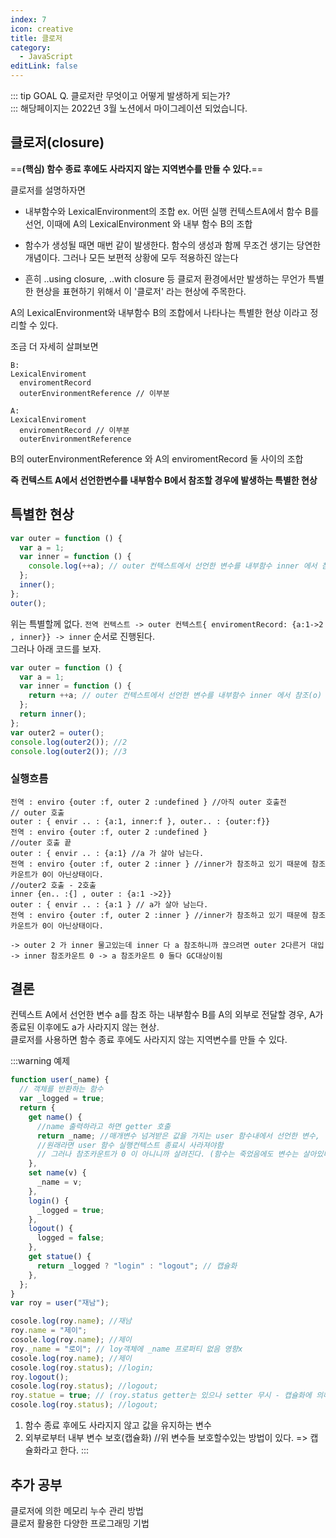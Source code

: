 ```yaml
---
index: 7
icon: creative
title: 클로저
category:
  - JavaScript
editLink: false
---
```


::: tip GOAL
Q. 클로저란 무엇이고 어떻게 발생하게 되는가?  
:::
해당페이지는 2022년 3월 노션에서 마이그레이션 되었습니다.  

## 클로저(closure)

==**(핵심) 함수 종료 후에도 사라지지 않는 지역변수를 만들 수 있다.**==

클로저를 설명하자면

- 내부함수와 LexicalEnvironment의 조합
  ex. 어떤 실행 컨텍스트A에서 함수 B를 선언, 이때에 A의 LexicalEnvironment 와 내부 함수 B의 조합

- 함수가 생성될 때면 매번 같이 발생한다. 함수의 생성과 함께 무조건 생기는 당연한 개념이다. 그러나 모든 보편적 상황에 모두 적용하진 않는다

- 흔히 ..using closure, ..with closure 등 클로저 환경에서만 발생하는 무언가 특별한 현상을 표현하기 위해서 이 '클로저' 라는 현상에 주목한다.

A의 LexicalEnvironment와 내부함수 B의 조합에서 나타나는 특별한 현상 이라고 정리할 수 있다.

조금 더 자세히 살펴보면

```
B:
LexicalEnviroment
  enviromentRecord
  outerEnvironmentReference // 이부분

A:
LexicalEnviroment
  enviromentRecord // 이부분
  outerEnvironmentReference
```

B의 outerEnvironmentReference 와 A의 enviromentRecord 둘 사이의 조합

**즉 컨텍스트 A에서 선언한변수를 내부함수 B에서 참조할 경우에 발생하는 특별한 현상**

## 특별한 현상

```js
var outer = function () {
  var a = 1;
  var inner = function () {
    console.log(++a); // outer 컨텍스트에서 선언한 변수를 내부함수 inner 에서 참조(o)
  };
  inner();
};
outer();
```

위는 특별할께 없다.
`전역 컨텍스트 -> outer 컨텍스트{ enviromentRecord: {a:1->2 , inner}} -> inner` 순서로 진행된다.  
그러나 아래 코드를 보자.

```js
var outer = function () {
  var a = 1;
  var inner = function () {
    return ++a; // outer 컨텍스트에서 선언한 변수를 내부함수 inner 에서 참조(o)
  };
  return inner();
};
var outer2 = outer();
console.log(outer2()); //2
console.log(outer2()); //3
```

### 실행흐름

```
전역 : enviro {outer :f, outer 2 :undefined } //아직 outer 호출전
// outer 호출
outer : { envir .. : {a:1, inner:f }, outer.. : {outer:f}}
전역 : enviro {outer :f, outer 2 :undefined }
//outer 호출 끝
outer : { envir .. : {a:1} //a 가 살아 남는다.
전역 : enviro {outer :f, outer 2 :inner } //inner가 참조하고 있기 때문에 참조카운트가 0이 아닌상태이다.
//outer2 호출 - 2호출
inner {en.. :{] , outer : {a:1 ->2}}
outer : { envir .. : {a:1 } // a가 살아 남는다.
전역 : enviro {outer :f, outer 2 :inner } //inner가 참조하고 있기 때문에 참조카운트가 0이 아닌상태이다.

-> outer 2 가 inner 물고있는데 inner 다 a 참조하니까 끊으려면 outer 2다른거 대입
-> inner 참조카운트 0 -> a 참조카운트 0 둘다 GC대상이됨
```

## 결론

컨텍스트 A에서 선언한 변수 a를 참조 하는 내부함수 B를 A의 외부로 전달할 경우, A가 종료된 이후에도 a가 사라지지 않는 현상.  
클로저를 사용하면 함수 종료 후에도 사라지지 않는 지역변수를 만들 수 있다.

:::warning 예제

```javascript
function user(_name) {
  // 객체를 반환하는 함수
  var _logged = true;
  return {
    get name() {
      //name 출력하라고 하면 getter 호출
      return _name; //매개변수 넘겨받은 값을 가지는 user 함수내에서 선언한 변수,
      //원래라면 user 함수 실행컨텍스트 종료시 사라져야함
      // 그러나 참조카운트가 0 이 아니니까 살려진다. (함수는 죽었음에도 변수는 살아있다)
    },
    set name(v) {
      _name = v;
    },
    login() {
      _logged = true;
    },
    logout() {
      logged = false;
    },
    get statue() {
      return _logged ? "login" : "logout"; // 캡슐화
    },
  };
}
var roy = user("재남");

cosole.log(roy.name); //재남
roy.name = "제이";
cosole.log(roy.name); //제이
roy._name = "로이"; // loy객체에 _name 프로퍼티 없음 영향x
cosole.log(roy.name); //제이
cosole.log(roy.status); //login;
roy.logout();
cosole.log(roy.status); //logout;
roy.statue = true; // (roy.status getter는 있으나 setter 무시 - 캡슐화에 의해서
cosole.log(roy.status); //logout;
```

1. 함수 종료 후에도 사라지지 않고 값을 유지하는 변수
2. 외부로부터 내부 변수 보호(캡슐화) //위 변수들 보호할수있는 방법이 있다. => 캡슐화라고 한다.
   :::

## 추가 공부

클로저에 의한 메모리 누수 관리 방법  
클로저 활용한 다양한 프로그래밍 기법
